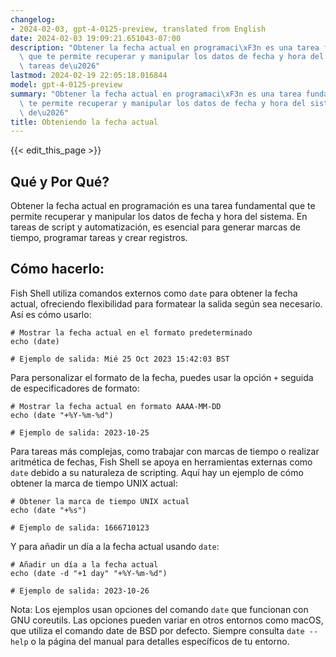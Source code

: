 ```yaml
---
changelog:
- 2024-02-03, gpt-4-0125-preview, translated from English
date: 2024-02-03 19:09:21.651043-07:00
description: "Obtener la fecha actual en programaci\xF3n es una tarea fundamental\
  \ que te permite recuperar y manipular los datos de fecha y hora del sistema. En\
  \ tareas de\u2026"
lastmod: 2024-02-19 22:05:18.016844
model: gpt-4-0125-preview
summary: "Obtener la fecha actual en programaci\xF3n es una tarea fundamental que\
  \ te permite recuperar y manipular los datos de fecha y hora del sistema. En tareas\
  \ de\u2026"
title: Obteniendo la fecha actual
---
```


{{< edit_this_page >}}

## Qué y Por Qué?
Obtener la fecha actual en programación es una tarea fundamental que te permite recuperar y manipular los datos de fecha y hora del sistema. En tareas de script y automatización, es esencial para generar marcas de tiempo, programar tareas y crear registros.

## Cómo hacerlo:
Fish Shell utiliza comandos externos como `date` para obtener la fecha actual, ofreciendo flexibilidad para formatear la salida según sea necesario. Así es cómo usarlo:

```fish
# Mostrar la fecha actual en el formato predeterminado
echo (date)

# Ejemplo de salida: Mié 25 Oct 2023 15:42:03 BST
```

Para personalizar el formato de la fecha, puedes usar la opción `+` seguida de especificadores de formato:

```fish
# Mostrar la fecha actual en formato AAAA-MM-DD
echo (date "+%Y-%m-%d")

# Ejemplo de salida: 2023-10-25
```

Para tareas más complejas, como trabajar con marcas de tiempo o realizar aritmética de fechas, Fish Shell se apoya en herramientas externas como `date` debido a su naturaleza de scripting. Aquí hay un ejemplo de cómo obtener la marca de tiempo UNIX actual:

```fish
# Obtener la marca de tiempo UNIX actual
echo (date "+%s")

# Ejemplo de salida: 1666710123
```

Y para añadir un día a la fecha actual usando `date`:

```fish
# Añadir un día a la fecha actual
echo (date -d "+1 day" "+%Y-%m-%d")

# Ejemplo de salida: 2023-10-26
```

Nota: Los ejemplos usan opciones del comando `date` que funcionan con GNU coreutils. Las opciones pueden variar en otros entornos como macOS, que utiliza el comando date de BSD por defecto. Siempre consulta `date --help` o la página del manual para detalles específicos de tu entorno.
